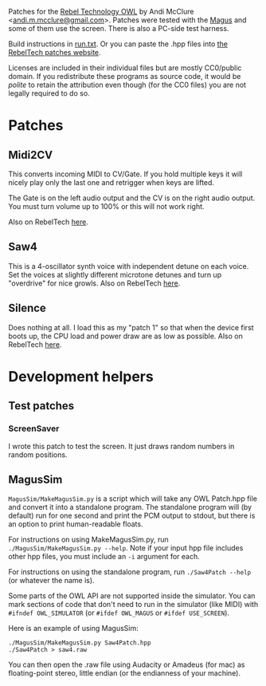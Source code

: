 Patches for the [Rebel Technology OWL](https://www.rebeltech.org/) by Andi McClure <<andi.m.mcclure@gmail.com>>. Patches were tested with the [Magus](https://www.rebeltech.org/product/magus/) and some of them use the screen. There is also a PC-side test harness.

Build instructions in [run.txt](run.txt). Or you can paste the .hpp files into [the RebelTech patches website](https://www.rebeltech.org/patch-library).

Licenses are included in their individual files but are mostly CC0/public domain. If you redistribute these programs as source code, it would be *polite* to retain the attribution even though (for the CC0 files) you are not legally required to do so.

# Patches

## Midi2CV

This converts incoming MIDI to CV/Gate. If you hold multiple keys it will nicely play only the last one and retrigger when keys are lifted.

The Gate is on the left audio output and the CV is on the right audio output. You must turn volume up to 100% or this will not work right.

Also on RebelTech [here](https://www.rebeltech.org/patch-library/patch/Midi2CV).

## Saw4

This is a 4-oscillator synth voice with independent detune on each voice. Set the voices at slightly different microtone detunes and turn up "overdrive" for nice growls. Also on RebelTech [here](https://www.rebeltech.org/patch-library/patch/AndiSaw4).

## Silence

Does nothing at all. I load this as my "patch 1" so that when the device first boots up, the CPU load and power draw are as low as possible. Also on RebelTech [here](https://www.rebeltech.org/patch-library/patch/Silence).

# Development helpers

## Test patches

### ScreenSaver

I wrote this patch to test the screen. It just draws random numbers in random positions.

## MagusSim

`MagusSim/MakeMagusSim.py` is a script which will take any OWL Patch.hpp file and convert it into a standalone program. The standalone program will (by default) run for one second and print the PCM output to stdout, but there is an option to print human-readable floats.

For instructions on using MakeMagusSim.py, run `./MagusSim/MakeMagusSim.py --help`. Note if your input hpp file includes other hpp files, you must include an `-i` argument for each.

For instructions on using the standalone program, run `./Saw4Patch --help` (or whatever the name is).

Some parts of the OWL API are not supported inside the simulator. You can mark sections of code that don't need to run in the simulator (like MIDI) with `#ifndef OWL_SIMULATOR` (or `#ifdef OWL_MAGUS` or `#ifdef USE_SCREEN`).

Here is an example of using MagusSim:

    ./MagusSim/MakeMagusSim.py Saw4Patch.hpp
    ./Saw4Patch > saw4.raw

You can then open the .raw file using Audacity or Amadeus (for mac) as floating-point stereo, little endian (or the endianness of your machine).
